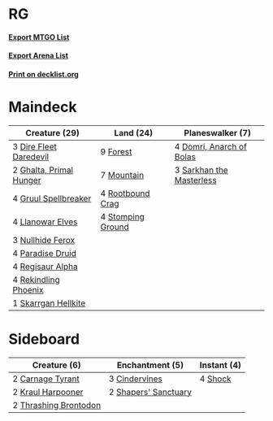 # RG

#### [Export MTGO List](../collection/RG/RG.txt)
#### [Export Arena List](../collection/RG/RG_arena.txt)
#### [Print on decklist.org](http://decklist.org/?deckmain=3%09Dire%20Fleet%20Daredevil%0A4%09Domri,%20Anarch%20of%20Bolas%0A9%09Forest%0A2%09Ghalta,%20Primal%20Hunger%0A4%09Gruul%20Spellbreaker%0A4%09Llanowar%20Elves%0A7%09Mountain%0A3%09Nullhide%20Ferox%0A4%09Paradise%20Druid%0A4%09Regisaur%20Alpha%0A4%09Rekindling%20Phoenix%0A4%09Rootbound%20Crag%0A3%09Sarkhan%20the%20Masterless%0A1%09Skarrgan%20Hellkite%0A4%09Stomping%20Ground&deckside=2%09Carnage%20Tyrant%0A3%09Cindervines%0A2%09Kraul%20Harpooner%0A2%09Shapers'%20Sanctuary%0A4%09Shock%0A2%09Thrashing%20Brontodon)
# Maindeck

|                                          Creature (29)                                           |                                         Land (24)                                          |                                         Planeswalker (7)                                          |
|--------------------------------------------------------------------------------------------------|--------------------------------------------------------------------------------------------|---------------------------------------------------------------------------------------------------|
|3 [Dire Fleet Daredevil](http://gatherer.wizards.com/Pages/Card/Details.aspx?multiverseid=439756) |9 [Forest](http://gatherer.wizards.com/Pages/Card/Details.aspx?multiverseid=439860)         |4 [Domri, Anarch of Bolas](http://gatherer.wizards.com/Pages/Card/Details.aspx?multiverseid=461118)|
|2 [Ghalta, Primal Hunger](http://gatherer.wizards.com/Pages/Card/Details.aspx?multiverseid=456564)|7 [Mountain](http://gatherer.wizards.com/Pages/Card/Details.aspx?multiverseid=439859)       |3 [Sarkhan the Masterless](http://gatherer.wizards.com/Pages/Card/Details.aspx?multiverseid=461070)|
|4 [Gruul Spellbreaker](http://gatherer.wizards.com/Pages/Card/Details.aspx?multiverseid=457323)   |4 [Rootbound Crag](http://gatherer.wizards.com/Pages/Card/Details.aspx?multiverseid=420934) |                                                                                                   |
|4 [Llanowar Elves](http://gatherer.wizards.com/Pages/Card/Details.aspx?multiverseid=129626)       |4 [Stomping Ground](http://gatherer.wizards.com/Pages/Card/Details.aspx?multiverseid=405110)|                                                                                                   |
|3 [Nullhide Ferox](http://gatherer.wizards.com/Pages/Card/Details.aspx?multiverseid=452888)       |                                                                                            |                                                                                                   |
|4 [Paradise Druid](http://gatherer.wizards.com/Pages/Card/Details.aspx?multiverseid=461098)       |                                                                                            |                                                                                                   |
|4 [Regisaur Alpha](http://gatherer.wizards.com/Pages/Card/Details.aspx?multiverseid=435383)       |                                                                                            |                                                                                                   |
|4 [Rekindling Phoenix](http://gatherer.wizards.com/Pages/Card/Details.aspx?multiverseid=439768)   |                                                                                            |                                                                                                   |
|1 [Skarrgan Hellkite](http://gatherer.wizards.com/Pages/Card/Details.aspx?multiverseid=457258)    |                                                                                            |                                                                                                   |


# Sideboard

|                                          Creature (6)                                          |                                        Enchantment (5)                                        |                                   Instant (4)                                    |
|------------------------------------------------------------------------------------------------|-----------------------------------------------------------------------------------------------|----------------------------------------------------------------------------------|
|2 [Carnage Tyrant](http://gatherer.wizards.com/Pages/Card/Details.aspx?multiverseid=435334)     |3 [Cindervines](http://gatherer.wizards.com/Pages/Card/Details.aspx?multiverseid=457305)       |4 [Shock](http://gatherer.wizards.com/Pages/Card/Details.aspx?multiverseid=129732)|
|2 [Kraul Harpooner](http://gatherer.wizards.com/Pages/Card/Details.aspx?multiverseid=452886)    |2 [Shapers' Sanctuary](http://gatherer.wizards.com/Pages/Card/Details.aspx?multiverseid=435362)|                                                                                  |
|2 [Thrashing Brontodon](http://gatherer.wizards.com/Pages/Card/Details.aspx?multiverseid=456570)|                                                                                               |                                                                                  |

